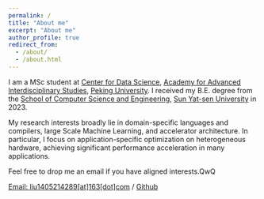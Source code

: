 ```yaml
---
permalink: /
title: "About me"
excerpt: "About me"
author_profile: true
redirect_from: 
  - /about/
  - /about.html
---
```


I am a MSc student at [Center for Data Science](https://www.ds.pku.edu.cn/), [Academy for Advanced lnterdisciplinary Studies](http://www.aais.pku.edu.cn/), [Peking University](https://www.pku.edu.cn/). I received my B.E. degree from the [School of Computer Science and Engineering](http://cse.sysu.edu.cn/), [Sun Yat-sen University](https://www.sysu.edu.cn/) in 2023.

My research interests broadly lie in domain-specific languages and compilers, large Scale Machine Learning, and accelerator architecture.  In particular, I focus on application-specific optimization on heterogeneous hardware, achieving significant performance acceleration in many applications.

Feel free to drop me an email if you have aligned interests.QwQ

[Email: liu1405214289[at]163[dot]com](mailto:liu1405214289@163.com) / [Github](https://github.com/VAthree) 
